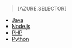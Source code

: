 > [AZURE.SELECTOR] 
- [Java](../articles/notification-hubs/notification-hubs-java-push-notification-tutorial.md)
- [Node.js](../articles/notification-hubs/notification-hubs-nodejs-push-notification-tutorial.md)
- [PHP](../articles/notification-hubs/notification-hubs-php-push-notification-tutorial.md)
- [Python](../articles/notification-hubs/notification-hubs-python-push-notification-tutorial.md)
